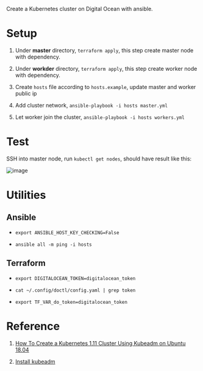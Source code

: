 Create a Kubernetes cluster on Digital Ocean with ansible.

# Setup

1. Under **master** directory, `terraform apply`, this step create master node with dependency.

2. Under **workder** directory, `terraform apply`, this step create worker node with dependency.

3. Create `hosts` file according to `hosts.example`, update master and worker public ip

4. Add cluster network, `ansible-playbook -i hosts master.yml`

4. Let worker join the cluster, `ansible-playbook -i hosts workers.yml`


# Test

SSH into master node, run `kubectl get nodes`, should have result like this: 

![image](https://user-images.githubusercontent.com/4877346/45913656-2700af80-be69-11e8-854a-8882bff1de92.png)



# Utilities

## Ansible

- `export ANSIBLE_HOST_KEY_CHECKING=False`

- `ansible all -m ping -i hosts`

## Terraform

- `export DIGITALOCEAN_TOKEN=digitalocean_token`

- `cat ~/.config/doctl/config.yaml | grep token`

- `export TF_VAR_do_token=digitalocean_token`


# Reference

1. [How To Create a Kubernetes 1.11 Cluster Using Kubeadm on Ubuntu 18.04](https://www.digitalocean.com/community/tutorials/how-to-create-a-kubernetes-1-11-cluster-using-kubeadm-on-ubuntu-18-04)

2. [Install kubeadm](https://kubernetes.io/docs/setup/independent/install-kubeadm/)
